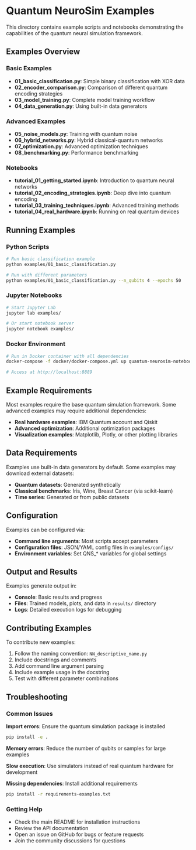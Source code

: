 # Quantum NeuroSim Examples

This directory contains example scripts and notebooks demonstrating the capabilities of the quantum neural simulation framework.

## Examples Overview

### Basic Examples

- **01_basic_classification.py**: Simple binary classification with XOR data
- **02_encoder_comparison.py**: Comparison of different quantum encoding strategies
- **03_model_training.py**: Complete model training workflow
- **04_data_generation.py**: Using built-in data generators

### Advanced Examples

- **05_noise_models.py**: Training with quantum noise
- **06_hybrid_networks.py**: Hybrid classical-quantum networks
- **07_optimization.py**: Advanced optimization techniques
- **08_benchmarking.py**: Performance benchmarking

### Notebooks

- **tutorial_01_getting_started.ipynb**: Introduction to quantum neural networks
- **tutorial_02_encoding_strategies.ipynb**: Deep dive into quantum encoding
- **tutorial_03_training_techniques.ipynb**: Advanced training methods
- **tutorial_04_real_hardware.ipynb**: Running on real quantum devices

## Running Examples

### Python Scripts

```bash
# Run basic classification example
python examples/01_basic_classification.py

# Run with different parameters
python examples/01_basic_classification.py --n_qubits 4 --epochs 50
```

### Jupyter Notebooks

```bash
# Start Jupyter Lab
jupyter lab examples/

# Or start notebook server
jupyter notebook examples/
```

### Docker Environment

```bash
# Run in Docker container with all dependencies
docker-compose -f docker/docker-compose.yml up quantum-neurosim-notebooks -d

# Access at http://localhost:8889
```

## Example Requirements

Most examples require the base quantum simulation framework. Some advanced examples may require additional dependencies:

- **Real hardware examples**: IBM Quantum account and Qiskit
- **Advanced optimization**: Additional optimization packages
- **Visualization examples**: Matplotlib, Plotly, or other plotting libraries

## Data Requirements

Examples use built-in data generators by default. Some examples may download external datasets:

- **Quantum datasets**: Generated synthetically
- **Classical benchmarks**: Iris, Wine, Breast Cancer (via scikit-learn)
- **Time series**: Generated or from public datasets

## Configuration

Examples can be configured via:

- **Command line arguments**: Most scripts accept parameters
- **Configuration files**: JSON/YAML config files in `examples/configs/`
- **Environment variables**: Set QNS_* variables for global settings

## Output and Results

Examples generate output in:

- **Console**: Basic results and progress
- **Files**: Trained models, plots, and data in `results/` directory
- **Logs**: Detailed execution logs for debugging

## Contributing Examples

To contribute new examples:

1. Follow the naming convention: `NN_descriptive_name.py`
2. Include docstrings and comments
3. Add command line argument parsing
4. Include example usage in the docstring
5. Test with different parameter combinations

## Troubleshooting

### Common Issues

**Import errors**: Ensure the quantum simulation package is installed
```bash
pip install -e .
```

**Memory errors**: Reduce the number of qubits or samples for large examples

**Slow execution**: Use simulators instead of real quantum hardware for development

**Missing dependencies**: Install additional requirements
```bash
pip install -r requirements-examples.txt
```

### Getting Help

- Check the main README for installation instructions
- Review the API documentation
- Open an issue on GitHub for bugs or feature requests
- Join the community discussions for questions
